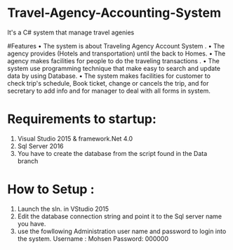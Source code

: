# Travel-Agency-Accounting-System
It's a C# system that manage travel agenies

#Features 
•	The system is about Traveling Agency Account System .
•	The agency provides (Hotels and transportation) until the back to Homes.
•	The agency makes facilities for people to do the traveling transactions .
•	The system use programming technique that make easy to search and update data by using Database.
•	The system makes facilities for customer to check trip's schedule, Book ticket, change or cancels the trip, and for secretary to add info and for manager to deal with all forms in system.
 
# Requirements to startup:

1) Visual Studio 2015 & framework.Net 4.0
2) Sql Server 2016
3) You have to create the database from the script found in the Data branch 

# How to Setup :
1) Launch the sln. in VStudio 2015
3) Edit the database connection string and point it to the Sql server name you have. 
2) use the fowllowing Administration user name and password to login into the system. 
   Username : Mohsen
   Password: 000000
